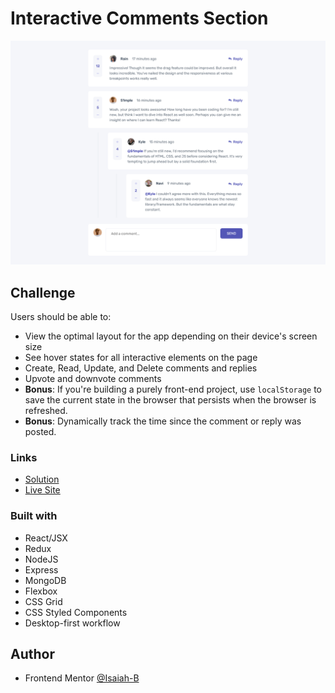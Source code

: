 # Interactive Comments Section

![](client/public/images/screenshot.png)


## Challenge

Users should be able to:

- View the optimal layout for the app depending on their device's screen size
- See hover states for all interactive elements on the page
- Create, Read, Update, and Delete comments and replies
- Upvote and downvote comments
- **Bonus**: If you're building a purely front-end project, use `localStorage` to save the current state in the browser that persists when the browser is refreshed.
- **Bonus**: Dynamically track the time since the comment or reply was posted.

### Links

- [Solution]()
- [Live Site](https://frontend-mentor-chat.netlify.app/)

### Built with

- React/JSX
- Redux
- NodeJS
- Express
- MongoDB
- Flexbox
- CSS Grid
- CSS Styled Components
- Desktop-first workflow

## Author

- Frontend Mentor [@Isaiah-B](https://www.frontendmentor.io/profile/Isaiah-B)
